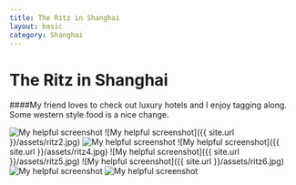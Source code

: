 ```yaml
---
title: The Ritz in Shanghai
layout: basic
category: Shanghai
---
```



The Ritz in Shanghai
====================

####My friend loves to check out luxury hotels and I enjoy tagging along. Some western style food is a nice change.

![My helpful screenshot](http://res.cloudinary.com/djfwqxjdx/image/upload/v1412516132/ritz1_nucytp.jpg)
![My helpful screenshot]({{ site.url }}/assets/ritz2.jpg)
![My helpful screenshot](http://res.cloudinary.com/djfwqxjdx/image/upload/v1412515715/ritz3_vgmq7v.jpg)
![My helpful screenshot]({{ site.url }}/assets/ritz4.jpg)
![My helpful screenshot]({{ site.url }}/assets/ritz5.jpg)
![My helpful screenshot]({{ site.url }}/assets/ritz6.jpg)
![My helpful screenshot](http://res.cloudinary.com/djfwqxjdx/image/upload/v1412515479/ritz7_dcu9xf.jpg)
![My helpful screenshot](http://res.cloudinary.com/djfwqxjdx/image/upload/v1412515466/ritz8_hszszm.jpg)


